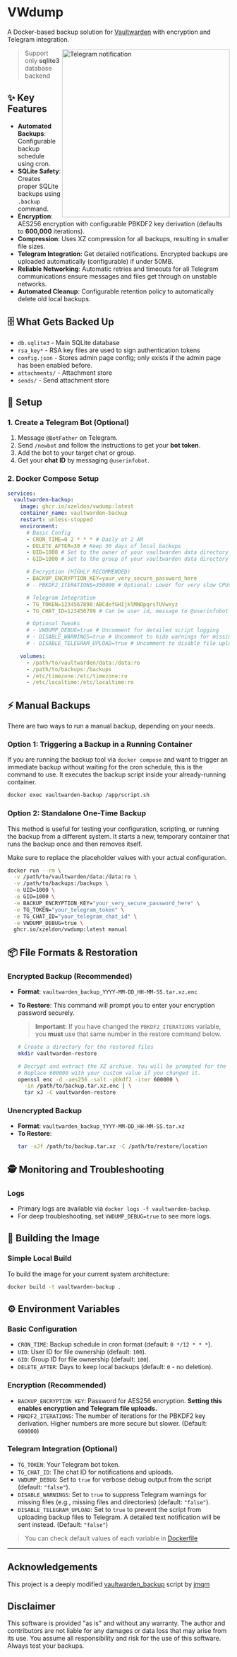 # VWdump

A Docker-based backup solution for [Vaultwarden](https://github.com/dani-garcia/vaultwarden) with encryption and Telegram integration.

<img src="./.github/assets/IMG_3776.jpg" alt="Telegram notification" align="right" width="380px">

> Support only **sqlite3** database backend

## ✨ Key Features

- **Automated Backups**: Configurable backup schedule using cron.
- **SQLite Safety**: Creates proper SQLite backups using `.backup` command.
- **Encryption**: AES256 encryption with configurable PBKDF2 key derivation (defaults to **600,000** iterations).
- **Compression**: Uses XZ compression for all backups, resulting in smaller file sizes.
- **Telegram Integration**: Get detailed notifications. Encrypted backups are uploaded automatically (configurable) if under 50MB.
- **Reliable Networking**: Automatic retries and timeouts for all Telegram communications ensure messages and files get through on unstable networks.
- **Automated Cleanup**: Configurable retention policy to automatically delete old local backups.

## 🗄️ What Gets Backed Up

- `db.sqlite3` - Main SQLite database
- `rsa_key*` - RSA key files are used to sign authentication tokens
- `config.json` - Stores admin page config; only exists if the admin page has been enabled before.
- `attachments/` - Attachment store
- `sends/` - Send attachment store

## 🚀 Setup

### 1. Create a Telegram Bot (Optional)

1.  Message `@BotFather` on Telegram.
2.  Send `/newbot` and follow the instructions to get your **bot token**.
3.  Add the bot to your target chat or group.
4.  Get your **chat ID** by messaging `@userinfobot`.

### 2. Docker Compose Setup

```yaml
services:
  vaultwarden-backup:
    image: ghcr.io/xzeldon/vwdump:latest
    container_name: vaultwarden-backup
    restart: unless-stopped
    environment:
      # Basic Config
      - CRON_TIME=0 2 * * * # Daily at 2 AM
      - DELETE_AFTER=30 # Keep 30 days of local backups
      - UID=1000 # Set to the owner of your vaultwarden data directory
      - GID=1000 # Set to the group of your vaultwarden data directory

      # Encryption (HIGHLY RECOMMENDED)
      - BACKUP_ENCRYPTION_KEY=your_very_secure_password_here
      # - PBKDF2_ITERATIONS=350000 # Optional: Lower for very slow CPUs (e.g., old Raspberry Pi), OWASP recommended 600,000 or more

      # Telegram Integration
      - TG_TOKEN=1234567890:ABCdefGHIjklMNOpqrsTUVwxyz
      - TG_CHAT_ID=123456789 # Can be user id, message to @userinfobot to get it

      # Optional Tweaks
      # - VWDUMP_DEBUG=true # Uncomment for detailed script logging
      # - DISABLE_WARNINGS=true # Uncomment to hide warnings for missing files
      # - DISABLE_TELEGRAM_UPLOAD=true # Uncomment to disable file uploads to Telegram

    volumes:
      - /path/to/vaultwarden/data:/data:ro
      - /path/to/backups:/backups
      - /etc/timezone:/etc/timezone:ro
      - /etc/localtime:/etc/localtime:ro
```

## ⚡ Manual Backups

There are two ways to run a manual backup, depending on your needs.

### Option 1: Triggering a Backup in a Running Container

If you are running the backup tool via `docker compose` and want to trigger an immediate backup without waiting for the cron schedule, this is the command to use. It executes the backup script inside your already-running container.

```bash
docker exec vaultwarden-backup /app/script.sh
```

### Option 2: Standalone One-Time Backup

This method is useful for testing your configuration, scripting, or running the backup from a different system. It starts a new, temporary container that runs the backup once and then removes itself.

Make sure to replace the placeholder values with your actual configuration.

```bash
docker run --rm \
  -v /path/to/vaultwarden/data:/data:ro \
  -v /path/to/backups:/backups \
  -e UID=1000 \
  -e GID=1000 \
  -e BACKUP_ENCRYPTION_KEY="your_very_secure_password_here" \
  -e TG_TOKEN="your_telegram_token" \
  -e TG_CHAT_ID="your_telegram_chat_id" \
  -e VWDUMP_DEBUG=true \
  ghcr.io/xzeldon/vwdump:latest manual
```

## 📦 File Formats & Restoration

### Encrypted Backup (Recommended)

- **Format**: `vaultwarden_backup_YYYY-MM-DD_HH-MM-SS.tar.xz.enc`
- **To Restore**: This command will prompt you to enter your encryption password securely.

  > **Important**: If you have changed the `PBKDF2_ITERATIONS` variable, you **must** use that same number in the restore command below.

  ```bash
  # Create a directory for the restored files
  mkdir vaultwarden-restore

  # Decrypt and extract the XZ archive. You will be prompted for the password.
  # Replace 600000 with your custom value if you changed it.
  openssl enc -d -aes256 -salt -pbkdf2 -iter 600000 \
    -in /path/to/backup.tar.xz.enc | \
    tar xJ -C vaultwarden-restore
  ```

### Unencrypted Backup

- **Format**: `vaultwarden_backup_YYYY-MM-DD_HH-MM-SS.tar.xz`
- **To Restore**:
  ```bash
  tar -xJf /path/to/backup.tar.xz -C /path/to/restore/location
  ```

## 🕵️ Monitoring and Troubleshooting

### Logs

- Primary logs are available via `docker logs -f vaultwarden-backup`.
- For deep troubleshooting, set `VWDUMP_DEBUG=true` to see more logs.

## 🐳 Building the Image

### Simple Local Build

To build the image for your current system architecture:

```bash
docker build -t vaultwarden-backup .
```

## ⚙️ Environment Variables

### Basic Configuration

- `CRON_TIME`: Backup schedule in cron format (default: `0 */12 * * *`).
- `UID`: User ID for file ownership (default: `100`).
- `GID`: Group ID for file ownership (default: `100`).
- `DELETE_AFTER`: Days to keep local backups (default: `0` - no deletion).

### Encryption (Recommended)

- `BACKUP_ENCRYPTION_KEY`: Password for AES256 encryption. **Setting this enables encryption and Telegram file uploads.**
- `PBKDF2_ITERATIONS`: The number of iterations for the PBKDF2 key derivation. Higher numbers are more secure but slower. (Default: `600000`)

### Telegram Integration (Optional)

- `TG_TOKEN`: Your Telegram bot token.
- `TG_CHAT_ID`: The chat ID for notifications and uploads.
- `VWDUMP_DEBUG`: Set to `true` for verbose debug output from the script (default: `"false"`).
- `DISABLE_WARNINGS`: Set to `true` to suppress Telegram warnings for missing files (e.g., missing files and directories) (default: `"false"`).
- `DISABLE_TELEGRAM_UPLOAD`: Set to `true` to prevent the script from uploading backup files to Telegram. A detailed text notification will be sent instead. (Default: `"false"`)

> You can check default values of each variable in [Dockerfile](./Dockerfile)

---

## Acknowledgements

This project is a deeply modified [vaultwarden_backup](https://github.com/jmqm/vaultwarden_backup) script by [jmqm](https://github.com/jmqm)

## Disclaimer

This software is provided "as is" and without any warranty. The author and contributors are not liable for any damages or data loss that may arise from its use. You assume all responsibility and risk for the use of this software. Always test your backups.
